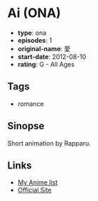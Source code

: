 # Ai (ONA)

-   **type**: ona
-   **episodes**: 1
-   **original-name**: 愛
-   **start-date**: 2012-08-10
-   **rating**: G - All Ages

## Tags

-   romance

## Sinopse

Short animation by Rapparu.

## Links

-   [My Anime list](https://myanimelist.net/anime/32294/Ai_ONA)
-   [Official Site](http://www.rapparu.org/)
